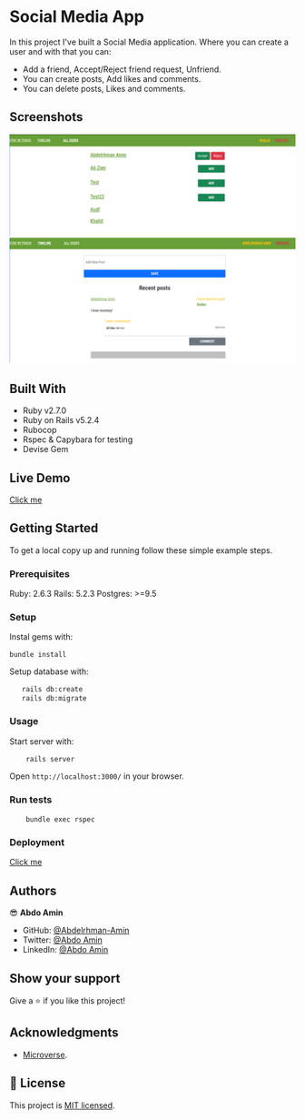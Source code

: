 # Social Media App

In this project I've built a Social Media application.
Where you can create a user and with that you can:

- Add a friend, Accept/Reject friend request, Unfriend.
- You can create posts, Add likes and comments.
- You can delete posts, Likes and comments.

## Screenshots

![screenshot](./img1.png)
![screenshot](./img2.png)

## Built With

- Ruby v2.7.0
- Ruby on Rails v5.2.4
- Rubocop
- Rspec & Capybara for testing
- Devise Gem

## Live Demo

[Click me](https://afternoon-plains-52830.herokuapp.com/)

## Getting Started

To get a local copy up and running follow these simple example steps.

### Prerequisites

Ruby: 2.6.3
Rails: 5.2.3
Postgres: >=9.5

### Setup

Instal gems with:

```
bundle install
```

Setup database with:

```
   rails db:create
   rails db:migrate
```

### Usage

Start server with:

```
    rails server
```

Open `http://localhost:3000/` in your browser.

### Run tests

```
    bundle exec rspec
```

### Deployment

[Click me](https://afternoon-plains-52830.herokuapp.com/)

## Authors

😎 **Abdo Amin**

- GitHub: [@Abdelrhman-Amin](https://github.com/AbdelrhmanAmin)
- Twitter: [@Abdo Amin](https://twitter.com/AbdoAmi60489112)
- LinkedIn: [@Abdo Amin](https://www.linkedin.com/in/abdoamin/)

## Show your support

Give a ⭐️ if you like this project!

## Acknowledgments

- [Microverse](https://www.microverse.org/).

## 📝 License

This project is [MIT licensed](./LICENSE).
